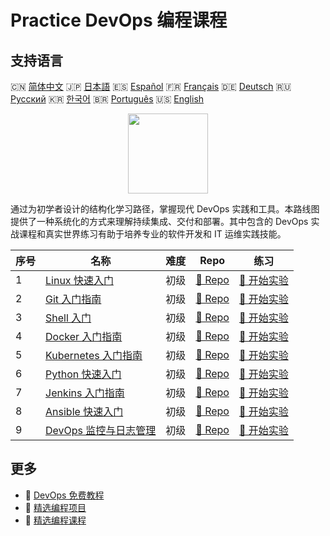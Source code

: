 # Practice DevOps 编程课程

## 支持语言

🇨🇳 [简体中文](README_zh.md) 🇯🇵 [日本語](README_ja.md) 🇪🇸 [Español](README_es.md) 🇫🇷 [Français](README_fr.md) 🇩🇪 [Deutsch](README_de.md) 🇷🇺 [Русский](README_ru.md) 🇰🇷 [한국어](README_ko.md) 🇧🇷 [Português](README_pt.md) 🇺🇸 [English](README.md) 

<div align="center">
<img width="128px" src="https://file.labex.io/path/a3Od9y18p0bV.png">
</div>

通过为初学者设计的结构化学习路径，掌握现代 DevOps 实践和工具。本路线图提供了一种系统化的方式来理解持续集成、交付和部署。其中包含的 DevOps 实战课程和真实世界练习有助于培养专业的软件开发和 IT 运维实践技能。

|   序号 | 名称                                                                                   | 难度   | Repo                                                                       | 练习                                                                         |
|--------|----------------------------------------------------------------------------------------|--------|----------------------------------------------------------------------------|------------------------------------------------------------------------------|
|      1 | [Linux 快速入门](https://labex.io/zh/courses/quick-start-with-linux)                   | 初级   | [🔗 Repo](https://github.com/labex-labs/quick-start-with-linux)            | [🚀 开始实验](https://labex.io/zh/courses/quick-start-with-linux)            |
|      2 | [Git 入门指南](https://labex.io/zh/courses/git-for-beginners)                          | 初级   | [🔗 Repo](https://github.com/labex-labs/git-for-beginners)                 | [🚀 开始实验](https://labex.io/zh/courses/git-for-beginners)                 |
|      3 | [Shell 入门](https://labex.io/zh/courses/shell-for-beginners)                          | 初级   | [🔗 Repo](https://github.com/labex-labs/shell-for-beginners)               | [🚀 开始实验](https://labex.io/zh/courses/shell-for-beginners)               |
|      4 | [Docker 入门指南](https://labex.io/zh/courses/docker-for-beginners)                    | 初级   | [🔗 Repo](https://github.com/labex-labs/docker-for-beginners)              | [🚀 开始实验](https://labex.io/zh/courses/docker-for-beginners)              |
|      5 | [Kubernetes 入门指南](https://labex.io/zh/courses/kubernetes-for-beginners)            | 初级   | [🔗 Repo](https://github.com/labex-labs/kubernetes-for-beginners)          | [🚀 开始实验](https://labex.io/zh/courses/kubernetes-for-beginners)          |
|      6 | [Python 快速入门](https://labex.io/zh/courses/quick-start-with-python)                 | 初级   | [🔗 Repo](https://github.com/labex-labs/quick-start-with-python)           | [🚀 开始实验](https://labex.io/zh/courses/quick-start-with-python)           |
|      7 | [Jenkins 入门指南](https://labex.io/zh/courses/jenkins-for-beginners)                  | 初级   | [🔗 Repo](https://github.com/labex-labs/jenkins-for-beginners)             | [🚀 开始实验](https://labex.io/zh/courses/jenkins-for-beginners)             |
|      8 | [Ansible 快速入门](https://labex.io/zh/courses/quick-start-with-ansible)               | 初级   | [🔗 Repo](https://github.com/labex-labs/quick-start-with-ansible)          | [🚀 开始实验](https://labex.io/zh/courses/quick-start-with-ansible)          |
|      9 | [DevOps 监控与日志管理](https://labex.io/zh/courses/monitoring-and-logging-for-devops) | 初级   | [🔗 Repo](https://github.com/labex-labs/monitoring-and-logging-for-devops) | [🚀 开始实验](https://labex.io/zh/courses/monitoring-and-logging-for-devops) |

## 更多

- 🔗 [DevOps 免费教程](https://github.com/labex-labs/devops-free-tutorials)
- 🔗 [精选编程项目](https://github.com/labex-labs/awesome-programming-projects)
- 🔗 [精选编程课程](https://github.com/labex-labs/awesome-programming-courses)

